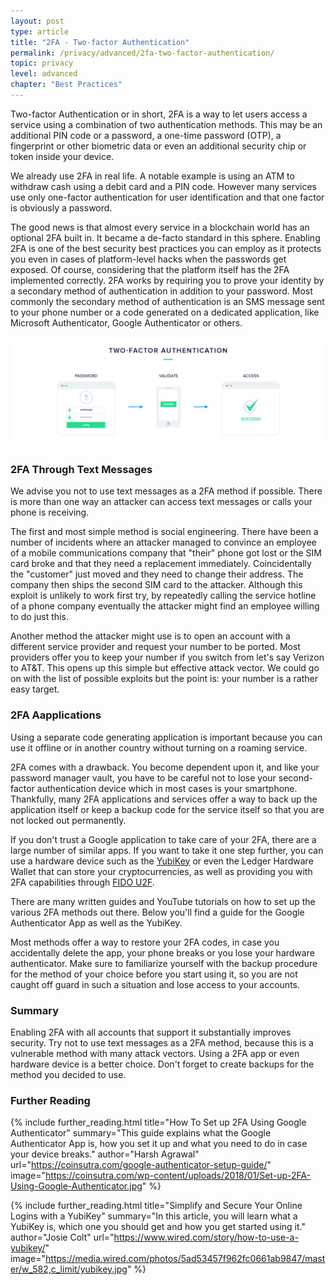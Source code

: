 ```yaml
---
layout: post
type: article
title: "2FA - Two-factor Authentication"
permalink: /privacy/advanced/2fa-two-factor-authentication/
topic: privacy
level: advanced
chapter: "Best Practices"
---
```


Two-factor Authentication or in short, 2FA is a way to let users access a service using a combination of two authentication methods. This may be an additional PIN code or a password, a one-time password (OTP), a fingerprint or other biometric data or even an additional security chip or token inside your device.

We already use 2FA in real life. A notable example is using an ATM to withdraw cash using a debit card and a PIN code. However many services use only one-factor authentication for user identification and that one factor is obviously a password.

The good news is that almost every service in a blockchain world has an optional 2FA built in. It became a de-facto standard in this sphere. Enabling 2FA is one of the best security best practices you can employ as it protects you even in cases of platform-level hacks when the passwords get exposed. Of course, considering that the platform itself has the 2FA implemented correctly. 2FA works by requiring you to prove your identity by a secondary method of authentication in addition to your password. Most commonly the secondary method of authentication is an SMS message sent to your phone number or a code generated on a dedicated application, like Microsoft Authenticator, Google Authenticator or others. 

![How it works](/assets/post_files/privacy/advanced/2FA/2FA.jpg)

### 2FA Through Text Messages

We advise you not to use text messages as a 2FA method if possible. There is more than one way an attacker can access text messages or calls your phone is receiving. 

The first and most simple method is social engineering. There have been a number of incidents where an attacker managed to convince an employee of a mobile communications company that "their" phone got lost or the SIM card broke and that they need a replacement immediately. Coincidentally the "customer" just moved and they need to change their address. The company then ships the second SIM card to the attacker. Although this exploit is unlikely to work first try, by repeatedly calling the service hotline of a phone company eventually the attacker might find an employee willing to do just this. 

Another method the attacker might use is to open an account with a different service provider and request your number to be ported. Most providers offer you to keep your number if you switch from let's say Verizon to AT&T. This opens up this simple but effective attack vector. We could go on with the list of possible exploits but the point is: your number is a rather easy target.

### 2FA Aapplications

Using a separate code generating application is important because you can use it offline or in another country without turning on a roaming service. 

2FA comes with a drawback. You become dependent upon it, and like your password manager vault, you have to be careful not to lose your second-factor authentication device which in most cases is your smartphone. Thankfully, many 2FA applications and services offer a way to back up the application itself or keep a backup code for the service itself so that you are not locked out permanently.

If you don't trust a Google application to take care of your 2FA, there are a large number of similar apps. If you want to take it one step further, you can use a hardware device such as the [YubiKey](https://www.yubico.com/) or even the Ledger Hardware Wallet that can store your cryptocurrencies, as well as providing you with 2FA capabilities through [FIDO U2F](https://support.ledger.com/hc/en-us/articles/115005198545-FIDO-U2F). 

There are many written guides and YouTube tutorials on how to set up the various 2FA methods out there. Below you'll find a guide for the Google Authenticator App as well as the YubiKey.

Most methods offer a way to restore your 2FA codes, in case you accidentally delete the app, your phone breaks or you lose your hardware authenticator. Make sure to familiarize yourself with the backup procedure for the method of your choice before you start using it, so you are not caught off guard in such a situation and lose access to your accounts.

### Summary

Enabling 2FA with all accounts that support it substantially improves security. Try not to use text messages as a 2FA method, because this is a vulnerable method with many attack vectors. Using a 2FA app or even hardware device is a better choice. Don't forget to create backups for the method you decided to use.


### Further Reading

{%
  include further_reading.html
  title="How To Set up 2FA Using Google Authenticator"
  summary="This guide explains what the Google Authenticator App is, how you set it up and what you need to do in case your device breaks."
  author="Harsh Agrawal"
  url="https://coinsutra.com/google-authenticator-setup-guide/"
  image="https://coinsutra.com/wp-content/uploads/2018/01/Set-up-2FA-Using-Google-Authenticator.jpg"
%}

{%
  include further_reading.html
  title="Simplify and Secure Your Online Logins with a YubiKey"
  summary="In this article, you will learn what a YubiKey is, which one you should get and how you get started using it."
  author="Josie Colt"
  url="https://www.wired.com/story/how-to-use-a-yubikey/"
  image="https://media.wired.com/photos/5ad53457f962fc0661ab9847/master/w_582,c_limit/yubikey.jpg"
%}

